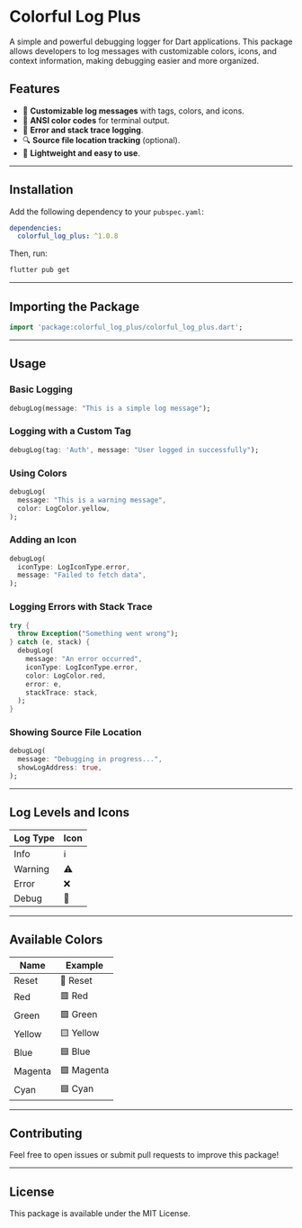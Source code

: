 # Colorful Log Plus

A simple and powerful debugging logger for Dart applications. This package allows developers to log messages with customizable colors, icons, and context information, making debugging easier and more organized.

## Features

- 📝 **Customizable log messages** with tags, colors, and icons.
- 🎨 **ANSI color codes** for terminal output.
- 🛑 **Error and stack trace logging**.
- 🔍 **Source file location tracking** (optional).
- 🚀 **Lightweight and easy to use**.

---

## Installation

Add the following dependency to your `pubspec.yaml`:

```yaml
dependencies:
  colorful_log_plus: ^1.0.8
```

Then, run:

```sh
flutter pub get
```

---

## Importing the Package

```dart
import 'package:colorful_log_plus/colorful_log_plus.dart';
```

---

## Usage

### Basic Logging

```dart
debugLog(message: "This is a simple log message");
```

### Logging with a Custom Tag

```dart
debugLog(tag: 'Auth', message: "User logged in successfully");
```

### Using Colors

```dart
debugLog(
  message: "This is a warning message",
  color: LogColor.yellow,
);
```

### Adding an Icon

```dart
debugLog(
  iconType: LogIconType.error,
  message: "Failed to fetch data",
);
```

### Logging Errors with Stack Trace

```dart
try {
  throw Exception("Something went wrong");
} catch (e, stack) {
  debugLog(
    message: "An error occurred",
    iconType: LogIconType.error,
    color: LogColor.red,
    error: e,
    stackTrace: stack,
  );
}
```

### Showing Source File Location

```dart
debugLog(
  message: "Debugging in progress...",
  showLogAddress: true,
);
```

---

## Log Levels and Icons

| Log Type  | Icon  |
|-----------|-------|
| Info      | ℹ️  |
| Warning   | ⚠️  |
| Error     | ❌  |
| Debug     | 🐛  |

---

## Available Colors

| Name    | Example |
|---------|---------|
| Reset   | 🔲 Reset |
| Red     | 🟥 Red |
| Green   | 🟩 Green |
| Yellow  | 🟨 Yellow |
| Blue    | 🟦 Blue |
| Magenta | 🟪 Magenta |
| Cyan    | 🟦 Cyan |

---

## Contributing

Feel free to open issues or submit pull requests to improve this package!

---

## License

This package is available under the MIT License.
